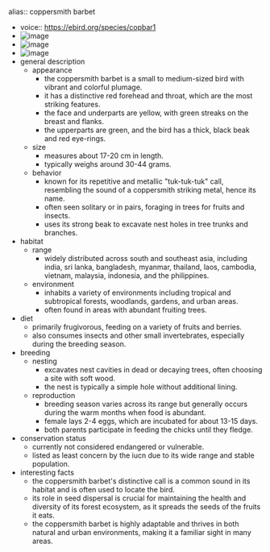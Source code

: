 alias:: coppersmith barbet

- voice:: https://ebird.org/species/copbar1
- ![image](https://ipfs.io/ipfs/QmQetmQ5JkVa2d7AMgdjbTJC7XLnXUadP7znpVjEhDFUQg)
- ![image](https://ipfs.io/ipfs/Qmbb9zyRYjVz9Evs5hVF7TeptjGmL2PVcCZAsk91UdejdT)
- ![image](https://ipfs.io/ipfs/QmUgESVRGh1t2HgJGeSQ2jejT1mTS4bGKdn845TxzGhLXu)
- general description
	- appearance
		- the coppersmith barbet is a small to medium-sized bird with vibrant and colorful plumage.
		- it has a distinctive red forehead and throat, which are the most striking features.
		- the face and underparts are yellow, with green streaks on the breast and flanks.
		- the upperparts are green, and the bird has a thick, black beak and red eye-rings.
	- size
		- measures about 17-20 cm in length.
		- typically weighs around 30-44 grams.
	- behavior
		- known for its repetitive and metallic "tuk-tuk-tuk" call, resembling the sound of a coppersmith striking metal, hence its name.
		- often seen solitary or in pairs, foraging in trees for fruits and insects.
		- uses its strong beak to excavate nest holes in tree trunks and branches.
- habitat
	- range
		- widely distributed across south and southeast asia, including india, sri lanka, bangladesh, myanmar, thailand, laos, cambodia, vietnam, malaysia, indonesia, and the philippines.
	- environment
		- inhabits a variety of environments including tropical and subtropical forests, woodlands, gardens, and urban areas.
		- often found in areas with abundant fruiting trees.
- diet
	- primarily frugivorous, feeding on a variety of fruits and berries.
	- also consumes insects and other small invertebrates, especially during the breeding season.
- breeding
	- nesting
		- excavates nest cavities in dead or decaying trees, often choosing a site with soft wood.
		- the nest is typically a simple hole without additional lining.
	- reproduction
		- breeding season varies across its range but generally occurs during the warm months when food is abundant.
		- female lays 2-4 eggs, which are incubated for about 13-15 days.
		- both parents participate in feeding the chicks until they fledge.
- conservation status
	- currently not considered endangered or vulnerable.
	- listed as least concern by the iucn due to its wide range and stable population.
- interesting facts
	- the coppersmith barbet's distinctive call is a common sound in its habitat and is often used to locate the bird.
	- its role in seed dispersal is crucial for maintaining the health and diversity of its forest ecosystem, as it spreads the seeds of the fruits it eats.
	- the coppersmith barbet is highly adaptable and thrives in both natural and urban environments, making it a familiar sight in many areas.